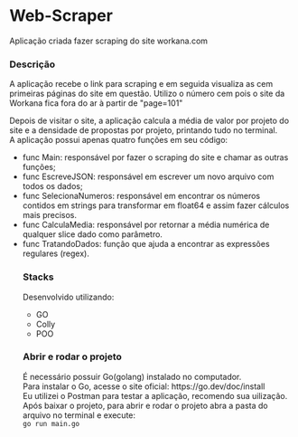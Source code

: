 # Web-Scraper
Aplicação criada fazer scraping do site workana.com

<h3> Descrição </h3>
<p> A aplicação recebe o link para scraping e em seguida visualiza as cem primeiras páginas do site em questão. Utilizo o número cem pois o site da Workana
  fica fora do ar à partir de "page=101"<br>

Depois de visitar o site, a aplicação calcula a média de valor por projeto do site e a densidade de propostas por projeto, printando tudo no terminal.<br>
  A aplicação possui apenas quatro funções em seu código:<br>
  <ul>
    <li>func Main: responsável por fazer o scraping do site e chamar as outras funções;</li>
    <li>func EscreveJSON: responsável em escrever um novo arquivo com todos os dados;</li>
    <li>func SelecionaNumeros: responsável em encontrar os números contidos em strings para transformar em float64 e assim fazer cálculos mais precisos.</li>
    <li>func CalculaMedia: responsável por retornar a média numérica de qualquer slice dado como parâmetro.</li>
    <li>func TratandoDados: função que ajuda a encontrar as expressões regulares (regex).</li>
</p>

  <h3>Stacks</h3>
  <p>Desenvolvido utilizando:
<ul>
  <li>GO</li>
  <li>Colly</li>
  <li>POO</li>
  </ul></p>
  
  <h3>Abrir e rodar o projeto</h3>
  <p>É necessário possuir Go(golang) instalado no computador.<br>
  Para instalar o Go, acesse o site oficial: https://go.dev/doc/install <br>
  Eu utilizei o Postman para testar a aplicação, recomendo sua uilização.<br>
  Após baixar o projeto, para abrir e rodar o projeto abra a pasta do arquivo no terminal e execute:<br>
  <code>go run main.go</code><br>
  
